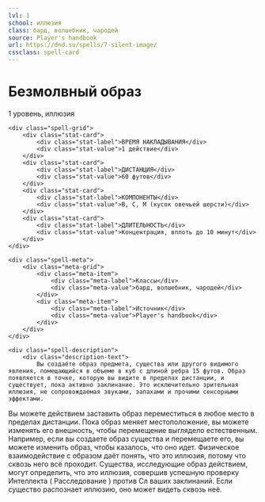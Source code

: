 ```yaml
---
lvl: 1
school: иллюзия
class: бард, волшебник, чародей
source: Player's handbook
url: https://dnd.su/spells/7-silent-image/
cssclass: spell-card
---
```


<div class="spell-container">
    <div class="spell-header">
        <h1 class="spell-name">Безмолвный образ</h1>
        <div class="spell-level">1 уровень, иллюзия</div>
    </div>
    
    <div class="spell-grid">
        <div class="stat-card">
            <div class="stat-label">ВРЕМЯ НАКЛАДЫВАНИЯ</div>
            <div class="stat-value">1 действие</div>
        </div>
        <div class="stat-card">
            <div class="stat-label">ДИСТАНЦИЯ</div>
            <div class="stat-value">60 футов</div>
        </div>
        <div class="stat-card">
            <div class="stat-label">КОМПОНЕНТЫ</div>
            <div class="stat-value">В, С, М (кусок овечьей шерсти)</div>
        </div>
        <div class="stat-card">
            <div class="stat-label">ДЛИТЕЛЬНОСТЬ</div>
            <div class="stat-value">Концентрация, вплоть до 10 минут</div>
        </div>
    </div>
    
    <div class="spell-meta">
        <div class="meta-grid">
            <div class="meta-item">
                <div class="meta-label">Классы</div>
                <div class="meta-value">бард, волшебник, чародей</div>
            </div>
            <div class="meta-item">
                <div class="meta-label">Источник</div>
                <div class="meta-value">Player's handbook</div>
            </div>
        </div>
    </div>
    
    <div class="spell-description">
        <div class="description-text">
            Вы создаёте образ предмета, существа или другого видимого явления, помещающийся в объеме в куб с длиной ребра 15 футов. Образ появляется в точке, которую вы видите в пределах дистанции, и существует, пока активно заклинание. Это исключительно зрительная иллюзия, не сопровождаемая звуками, запахами и прочими сенсорными эффектами.
Вы можете действием заставить образ переместиться в любое место в пределах дистанции. Пока образ меняет местоположение, вы можете изменять его внешность, чтобы перемещение выглядело естественным. Например, если вы создаете образ существа и перемещаете его, вы можете изменить образ, чтобы казалось, что оно идет.
Физическое взаимодействие с образом даёт понять, что это иллюзия, потому что сквозь него всё проходит. Существа, исследующие образ действием, могут определить, что это иллюзия, совершив успешную проверку Интеллекта ( Расследование ) против Сл ваших заклинаний. Если существо распознает иллюзию, оно может видеть сквозь неё.
        </div>
    </div>
</div>